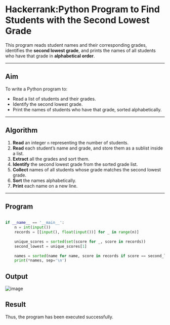 #  Hackerrank:Python Program to Find Students with the Second Lowest Grade

This program reads student names and their corresponding grades, identifies the **second lowest grade**, and prints the names of all students who have that grade in **alphabetical order**.

---

##  Aim

To write a Python program to:
- Read a list of students and their grades.
- Identify the second lowest grade.
- Print the names of students who have that grade, sorted alphabetically.

---

##  Algorithm

1. **Read** an integer `n` representing the number of students.
2. **Read** each student’s name and grade, and store them as a sublist inside a list.
3. **Extract** all the grades and sort them.
4. **Identify** the second lowest grade from the sorted grade list.
5. **Collect** names of all students whose grade matches the second lowest grade.
6. **Sort** the names alphabetically.
7. **Print** each name on a new line.

---

##   Program

```python

if __name__ == '__main__':
    n = int(input())
    records = [[input(), float(input())] for _ in range(n)]
    
    unique_scores = sorted(set(score for _, score in records))
    second_lowest = unique_scores[1]
    
    names = sorted(name for name, score in records if score == second_lowest)
    print(*names, sep='\n')


```

## Output

![image](https://github.com/user-attachments/assets/e4b94ff6-1324-4eaf-b24f-b7bc1295c173)

## Result

Thus, the program has been executed successfully.
